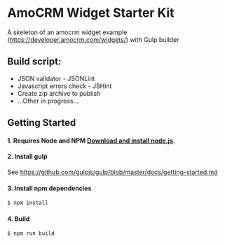 # AmoCRM Widget Starter Kit
A skeleton of an amocrm widget example (https://developer.amocrm.com/widgets/) with Gulp builder

## Build script:
* JSON validator - JSONLint
* Javascript errors check - JSHint
* Create zip archive to publish
* ...Other in progress...

## Getting Started

#### 1. Requires Node and NPM [Download and install node.js](http://nodejs.org/download/).

#### 2. Install gulp

See https://github.com/gulpjs/gulp/blob/master/docs/getting-started.md

#### 3. Install npm dependencies

```sh
$ npm install
```

#### 4. Build
```sh
$ npm run build
```
